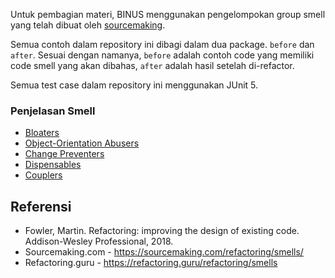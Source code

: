 Untuk pembagian materi, BINUS menggunakan pengelompokan group smell yang telah dibuat oleh [sourcemaking](https://sourcemaking.com/refactoring).

Semua contoh dalam repository ini dibagi dalam dua package. `before` dan `after`. Sesuai dengan namanya, `before` adalah contoh code yang memiliki code smell yang akan dibahas, `after` adalah hasil setelah di-refactor.

Semua test case dalam repository ini menggunakan JUnit 5.

### Penjelasan Smell

- [Bloaters](bloaters)
- [Object-Orientation Abusers](object-orientation-abusers)
- [Change Preventers](change-preventers)
- [Dispensables](dispensables)
- [Couplers](couplers)

## Referensi

- Fowler, Martin. Refactoring: improving the design of existing code. Addison-Wesley Professional, 2018.
- Sourcemaking.com - https://sourcemaking.com/refactoring/smells/
- Refactoring.guru - https://refactoring.guru/refactoring/smells